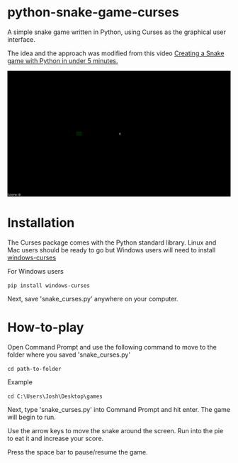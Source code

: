 # python-snake-game-curses

A simple snake game written in Python, using Curses as the graphical user interface.

The idea and the approach was modified from this video [Creating a Snake game with Python in under 5 minutes.](https://www.youtube.com/watch?v=rbasThWVb-c)

![](snake_curses2.gif)

# Installation
The Curses package comes with the Python standard library. Linux and Mac users should be ready to go but Windows users will need to install [windows-curses](https://pypi.org/project/windows-curses/)

For Windows users

`pip install windows-curses`

Next, save 'snake_curses.py' anywhere on your computer.

# How-to-play
Open Command Prompt and use the following command to move to the folder where you saved 'snake_curses.py'

`cd path-to-folder`

Example

`cd C:\Users\Josh\Desktop\games`

Next, type 'snake_curses.py' into Command Prompt and hit enter. The game will begin to run.

Use the arrow keys to move the snake around the screen. Run into the pie to eat it and increase your score.

Press the space bar to pause/resume the game.